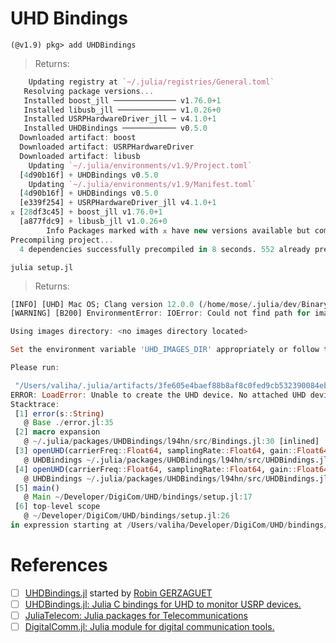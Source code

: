 # UHD Bindings


```
(@v1.9) pkg> add UHDBindings
```
> Returns:
```julia
    Updating registry at `~/.julia/registries/General.toml`
   Resolving package versions...
   Installed boost_jll ────────────── v1.76.0+1
   Installed libusb_jll ───────────── v1.0.26+0
   Installed USRPHardwareDriver_jll ─ v4.1.0+1
   Installed UHDBindings ──────────── v0.5.0
  Downloaded artifact: boost
  Downloaded artifact: USRPHardwareDriver
  Downloaded artifact: libusb
    Updating `~/.julia/environments/v1.9/Project.toml`
  [4d90b16f] + UHDBindings v0.5.0
    Updating `~/.julia/environments/v1.9/Manifest.toml`
  [4d90b16f] + UHDBindings v0.5.0
  [e339f254] + USRPHardwareDriver_jll v4.1.0+1
⌅ [28df3c45] + boost_jll v1.76.0+1
  [a877fdc9] + libusb_jll v1.0.26+0
        Info Packages marked with ⌅ have new versions available but compatibility constraints restrict them from upgrading. To see why use `status --outdated -m`
Precompiling project...
  4 dependencies successfully precompiled in 8 seconds. 552 already precompiled. 7 skipped during auto due to previous errors.
```

```
julia setup.jl
```
> Returns:
```julia
[INFO] [UHD] Mac OS; Clang version 12.0.0 (/home/mose/.julia/dev/BinaryBuilderBase/deps/downloads/llvm-project.git d28af7c654d8db0b68c175db5ce212d74fb5e9bc); Boost_107600; UHD_4.1.0.HEAD-0-g6bd0be9c
[WARNING] [B200] EnvironmentError: IOError: Could not find path for image: usrp_b200_fw.hex

Using images directory: <no images directory located>

Set the environment variable 'UHD_IMAGES_DIR' appropriately or follow the below instructions to download the images package.

Please run:

 "/Users/valiha/.julia/artifacts/3fe605e4baef88b8af8c0fed9cb532390084eb7d/lib/uhd/utils/uhd_images_downloader.py"
ERROR: LoadError: Unable to create the UHD device. No attached UHD device found.
Stacktrace:
 [1] error(s::String)
   @ Base ./error.jl:35
 [2] macro expansion
   @ ~/.julia/packages/UHDBindings/l94hn/src/Bindings.jl:30 [inlined]
 [3] openUHD(carrierFreq::Float64, samplingRate::Float64, gain::Float64; args::String, channels::Vector{Int64}, antennas::Dict{Symbol, Vector{String}}, cpu_format::String, otw_format::String, subdev::String, nbAntennaRx::Int64, nbAntennaTx::Int64, bypassStreamer::Bool)
   @ UHDBindings ~/.julia/packages/UHDBindings/l94hn/src/UHDBindings.jl:141
 [4] openUHD(carrierFreq::Float64, samplingRate::Float64, gain::Float64)
   @ UHDBindings ~/.julia/packages/UHDBindings/l94hn/src/UHDBindings.jl:135
 [5] main()
   @ Main ~/Developer/DigiCom/UHD/bindings/setup.jl:17
 [6] top-level scope
   @ ~/Developer/DigiCom/UHD/bindings/setup.jl:26
in expression starting at /Users/valiha/Developer/DigiCom/UHD/bindings/setup.jl:26
```

# References

- [ ] [UHDBindings.jl](https://docs.juliahub.com/UHDBindings) started by [Robin GERZAGUET](https://perso.univ-rennes1.fr/robin.gerzaguet/)
- [ ] [UHDBindings.jl: Julia C bindings for UHD to monitor USRP devices.](https://github.com/JuliaTelecom/UHDBindings.jl)
- [ ] [JuliaTelecom: Julia packages for Telecommunications](https://github.com/JuliaTelecom)
- [ ] [DigitalComm.jl: Julia module for digital communication tools.](https://github.com/JuliaTelecom/DigitalComm.jl)
